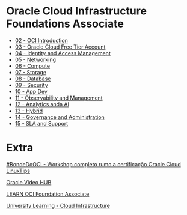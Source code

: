 # Oracle Cloud Infrastructure Foundations Associate

- [02 - OCI Introduction](02-OCI-Introduction.md)
- [03 - Oracle Cloud Free Tier Account]()
- [04 - Identity and Access Management]()
- [05 - Networking]()
- [06 - Compute]()
- [07 - Storage]()
- [08 - Database]()
- [09 - Security]()
- [10 - App Dev]()
- [11 - Observability and Management]()
- [12 - Analytics anda AI]()
- [13 - Hybrid]()
- [14 - Governance and Administration]()
- [15 - SLA and Support]()

# Extra

[#BondeDoOCI - Workshop completo rumo a certificação Oracle Cloud LinuxTips](https://www.youtube.com/watch?v=jWG3gVf2YWE)

[Oracle Video HUB](https://videohub.oracle.com/playlist/dedicated/158145621/1_fyxf4g7g/1_670atn80)

[LEARN OCI Foundation Associate](https://mylearn.oracle.com/learning-path/become-an-oci-foundation-associate/35644/98057)

[University Learning - Cloud Infrastructure](https://education.oracle.com/pt_BR/learn/oracle-cloud-infrastructure/pPillar_640/)
